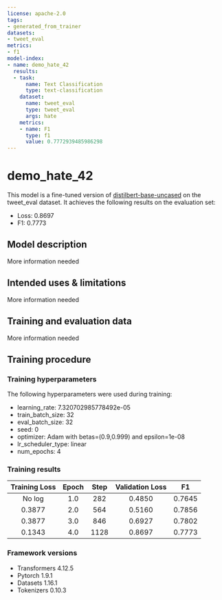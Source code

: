 ```yaml
---
license: apache-2.0
tags:
- generated_from_trainer
datasets:
- tweet_eval
metrics:
- f1
model-index:
- name: demo_hate_42
  results:
  - task:
      name: Text Classification
      type: text-classification
    dataset:
      name: tweet_eval
      type: tweet_eval
      args: hate
    metrics:
    - name: F1
      type: f1
      value: 0.7772939485986298
---
```


<!-- This model card has been generated automatically according to the information the Trainer had access to. You
should probably proofread and complete it, then remove this comment. -->

# demo_hate_42

This model is a fine-tuned version of [distilbert-base-uncased](https://huggingface.co/distilbert-base-uncased) on the tweet_eval dataset.
It achieves the following results on the evaluation set:
- Loss: 0.8697
- F1: 0.7773

## Model description

More information needed

## Intended uses & limitations

More information needed

## Training and evaluation data

More information needed

## Training procedure

### Training hyperparameters

The following hyperparameters were used during training:
- learning_rate: 7.320702985778492e-05
- train_batch_size: 32
- eval_batch_size: 32
- seed: 0
- optimizer: Adam with betas=(0.9,0.999) and epsilon=1e-08
- lr_scheduler_type: linear
- num_epochs: 4

### Training results

| Training Loss | Epoch | Step | Validation Loss | F1     |
|:-------------:|:-----:|:----:|:---------------:|:------:|
| No log        | 1.0   | 282  | 0.4850          | 0.7645 |
| 0.3877        | 2.0   | 564  | 0.5160          | 0.7856 |
| 0.3877        | 3.0   | 846  | 0.6927          | 0.7802 |
| 0.1343        | 4.0   | 1128 | 0.8697          | 0.7773 |


### Framework versions

- Transformers 4.12.5
- Pytorch 1.9.1
- Datasets 1.16.1
- Tokenizers 0.10.3
